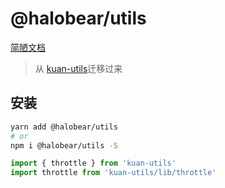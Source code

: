 # @halobear/utils

[简陋文档](https://www.kuan1.top/kuan-utils)

> 从 [kuan-utils](https://github.com/kuan1/kuan-utils)迁移过来

## 安装

```bash
yarn add @halobear/utils
# or
npm i @halobear/utils -S
```

```js
import { throttle } from 'kuan-utils'
import throttle from 'kuan-utils/lib/throttle'
```
